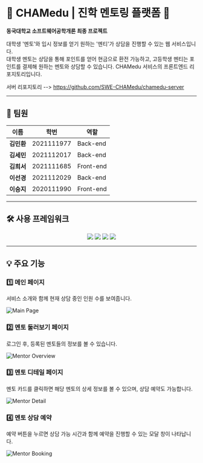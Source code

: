 # 🌟 **CHAMedu** | 진학 멘토링 플랫폼 🌟  
**동국대학교 소프트웨어공학개론 최종 프로젝트**  

대학생 '멘토'와 입시 정보를 얻기 원하는 '멘티'가 상담을 진행할 수 있는 웹 서비스입니다.  
대학생 멘토는 상담을 통해 포인트를 얻어 현금으로 환전 가능하고, 고등학생 멘티는 포인트를 결제해 원하는 멘토와 상담할 수 있습니다.
CHAMedu 서비스의 프론트엔드 리포지토리입니다.

서버 리포지토리 --> https://github.com/SWE-CHAMedu/chamedu-server

---

## 👥 **팀원**  
| 이름     | 학번        | 역할      |  
|----------|-------------|-----------|  
| **김민환** | 2021111977 | Back-end  |  
| **김세민** | 2021112017 | Back-end  |  
| **김희서** | 2021111685 | Front-end |  
| **이선경** | 2021112029 | Back-end  |  
| **이승지** | 2020111990 | Front-end |  

---

## 🛠️ **사용 프레임워크**  
<p align="center">  
  <img src="https://img.shields.io/badge/React-3776AB?style=for-the-badge&logo=React&logoColor=white">  
  <img src="https://img.shields.io/badge/Spring Boot-6DB33F?style=for-the-badge&logo=springboot&logoColor=white">  
  <img src="https://img.shields.io/badge/MySQL-4479A1?style=for-the-badge&logo=mysql&logoColor=white">  
  <img src="https://img.shields.io/badge/JavaScript-F7DF1E?style=for-the-badge&logo=javascript&logoColor=white">  
</p>

---

## 💡 **주요 기능**  

### 1️⃣ **메인 페이지**  
서비스 소개와 함께 현재 상담 중인 인원 수를 보여줍니다.  

![Main Page](https://github.com/user-attachments/assets/70e9192e-83a8-4b44-bc2b-971061b63850)  

### 2️⃣ **멘토 둘러보기 페이지**  
로그인 후, 등록된 멘토들의 정보를 볼 수 있습니다.  

![Mentor Overview](https://github.com/user-attachments/assets/8dddc4af-aba0-447c-85e5-b662ab1d74e1)  

### 3️⃣ **멘토 디테일 페이지**  
멘토 카드를 클릭하면 해당 멘토의 상세 정보를 볼 수 있으며, 상담 예약도 가능합니다.  

![Mentor Detail](https://github.com/user-attachments/assets/efcb67d4-8ecd-4c6c-bb1d-8773016603a6)  

### 4️⃣ **멘토 상담 예약**  
예약 버튼을 누르면 상담 가능 시간과 함께 예약을 진행할 수 있는 모달 창이 나타납니다.  

![Mentor Booking](https://github.com/user-attachments/assets/7eb3b56b-744a-4a18-9e33-dc87ef44f35b) 
